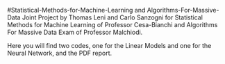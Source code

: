 #Statistical-Methods-for-Machine-Learning and Algorithms-For-Massive-Data
Joint Project by Thomas Leni and Carlo Sanzogni for Statistical Methods for Machine Learning of Professor Cesa-Bianchi and Algorithms For Massive Data Exam of Professor Malchiodi.

Here you will find two codes, one for the Linear Models and one for the Neural Network, and the PDF report.
